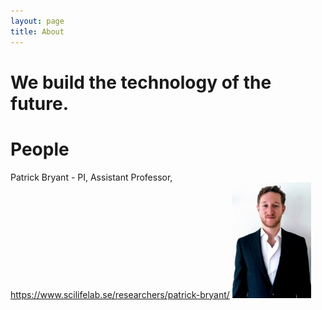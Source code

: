 ```yaml
---
layout: page
title: About
---
```

# We build the technology of the future.


# People

Patrick Bryant - PI, Assistant Professor, https://www.scilifelab.se/researchers/patrick-bryant/
<img src="./assets/patrick_portrait.jpeg" width="25%" height="25%"  />
